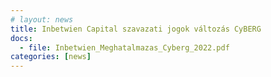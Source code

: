 ```yaml
---
# layout: news
title: Inbetwien Capital szavazati jogok változás CyBERG
docs:
  - file: Inbetwien_Meghatalmazas_Cyberg_2022.pdf
categories: [news]
---
```

